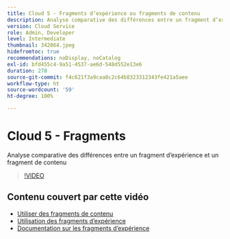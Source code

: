 ```yaml
---
title: Cloud 5 - Fragments d’expérience ou fragments de contenu
description: Analyse comparative des différences entre un fragment d’expérience et un fragment de contenu
version: Cloud Service
role: Admin, Developer
level: Intermediate
thumbnail: 342864.jpeg
hidefromtoc: true
recommendations: noDisplay, noCatalog
exl-id: bfd455c4-9a51-4537-ae6d-548d552e13e6
duration: 278
source-git-commit: f4c621f3a9caa8c2c64b8323312343fe421a5aee
workflow-type: ht
source-wordcount: '59'
ht-degree: 100%

---
```


# Cloud 5 - Fragments

Analyse comparative des différences entre un fragment d’expérience et un fragment de contenu

>[!VIDEO](https://video.tv.adobe.com/v/342864?quality=12&learn=on)

## Contenu couvert par cette vidéo

+ [Utiliser des fragments de contenu](https://experienceleague.adobe.com/docs/experience-manager-cloud-service/content/assets/content-fragments/content-fragments.html?lang=fr)
+ [Utilisation des fragments d’expérience](https://experienceleague.adobe.com/docs/experience-manager-learn/sites/experience-fragments/experience-fragments-feature-video-use.html?lang=fr)
+ [Documentation sur les fragments d’expérience](https://experienceleague.adobe.com/docs/experience-manager-cloud-service/content/sites/authoring/fundamentals/experience-fragments.html?lang=fr)